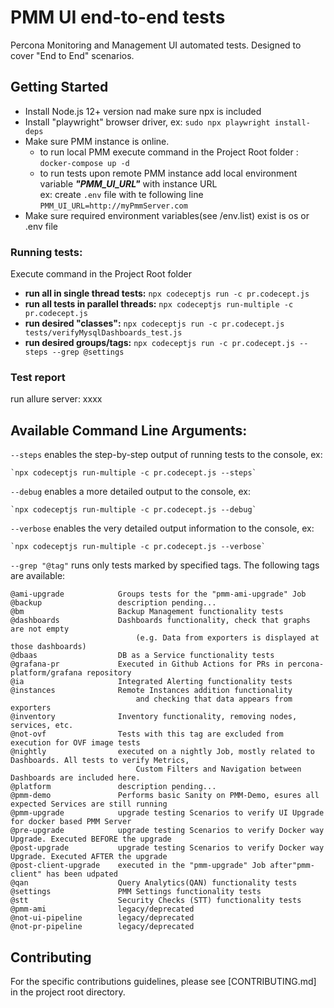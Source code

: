 # PMM UI end-to-end tests
Percona Monitoring and Management UI automated tests. Designed to cover "End to End" scenarios.


## Getting Started

* Install Node.js 12+ version nad make sure npx is included
* Install "playwright" browser driver, ex: `sudo npx playwright install-deps`
* Make sure PMM instance is online.   
  * to run local PMM execute command in the Project Root folder : `docker-compose up -d` 
  * to run tests upon remote PMM instance add local environment variable _**"PMM_UI_URL"**_ with instance URL   
    ex: create `.env` file with te following line `PMM_UI_URL=http://myPmmServer.com`
* Make sure required environment variables(see /env.list) exist is os or .env file 

### Running tests:
Execute command in the Project Root folder
* **run all in single thread tests:** `npx codeceptjs run -c pr.codecept.js`
* **run all tests in parallel threads:** `npx codeceptjs run-multiple -c pr.codecept.js`
* **run desired "classes":** `npx codeceptjs run -c pr.codecept.js tests/verifyMysqlDashboards_test.js`   
* **run desired groups/tags:** `npx codeceptjs run -c pr.codecept.js --steps --grep @settings`

### Test report
   run allure server: xxxx

## **Available Command Line Arguments:**
 `--steps`  enables the step-by-step output of running tests to the console, ex:

    `npx codeceptjs run-multiple -c pr.codecept.js --steps`

  `--debug`  enables a more detailed output to the console, ex:

    `npx codeceptjs run-multiple -c pr.codecept.js --debug`

 `--verbose`  enables the very detailed output information to the console, ex:

    `npx codeceptjs run-multiple -c pr.codecept.js --verbose`

 `--grep "@tag"` runs only tests marked by specified tags. The following tags are available:

    @ami-upgrade            Groups tests for the "pmm-ami-upgrade" Job
    @backup                 description pending...
    @bm                     Backup Management functionality tests
    @dashboards             Dashboards functionality, check that graphs are not empty
                                (e.g. Data from exporters is displayed at those dashboards)
    @dbaas                  DB as a Service functionality tests
    @grafana-pr             Executed in Github Actions for PRs in percona-platform/grafana repository
    @ia                     Integrated Alerting functionality tests
    @instances              Remote Instances addition functionality 
                                and checking that data appears from exporters
    @inventory              Inventory functionality, removing nodes, services, etc.
    @not-ovf                Tests with this tag are excluded from execution for OVF image tests
    @nightly                executed on a nightly Job, mostly related to Dashboards. All tests to verify Metrics, 
                                Custom Filters and Navigation between Dashboards are included here.
    @platform               description pending...
    @pmm-demo               Performs basic Sanity on PMM-Demo, esures all expected Services are still running 
    @pmm-upgrade	        upgrade testing Scenarios to verify UI Upgrade for docker based PMM Server
    @pre-upgrade	        upgrade testing Scenarios to verify Docker way Upgrade. Executed BEFORE the upgrade
    @post-upgrade	        upgrade testing Scenarios to verify Docker way Upgrade. Executed AFTER the upgrade
    @post-client-upgrade    executed in the "pmm-upgrade" Job after"pmm-client" has been udpated
    @qan	                Query Analytics(QAN) functionality tests
    @settings               PMM Settings functionality tests
    @stt                    Security Checks (STT) functionality tests
    @pmm-ami                legacy/deprecated
    @not-ui-pipeline        legacy/deprecated
    @not-pr-pipeline        legacy/deprecated


## Contributing

For the specific contributions guidelines, please see [CONTRIBUTING.md] in the project root directory. 

